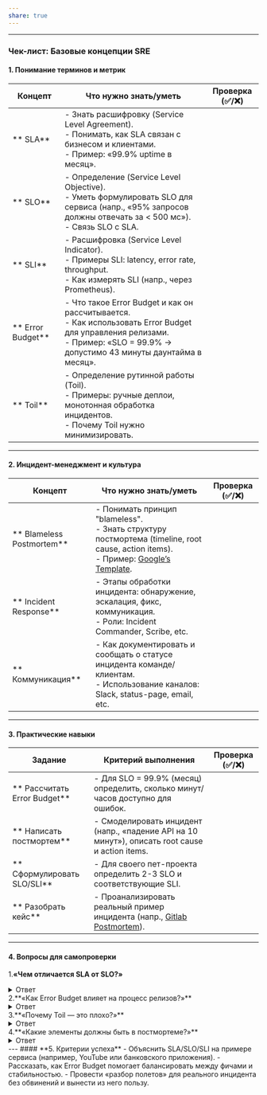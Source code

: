 ```yaml
---
share: true
---
```


---
### **Чек-лист: Базовые концепции SRE**
#### **1. Понимание терминов и метрик**
| Концепт           | Что нужно знать/уметь                                                                                                                                                             | Проверка (✅/❌) |
| ----------------- | --------------------------------------------------------------------------------------------------------------------------------------------------------------------------------- | -------------- |
| ** SLA**          | - Знать расшифровку (Service Level Agreement).<br>- Понимать, как SLA связан с бизнесом и клиентами.<br>- Пример: «99.9% uptime в месяц».                                         |                |
| ** SLO**          | - Определение (Service Level Objective).<br>- Уметь формулировать SLO для сервиса (напр., «95% запросов должны отвечать за < 500 мс»).<br>- Связь SLO с SLA.                      |                |
| ** SLI**          | - Расшифровка (Service Level Indicator).<br>- Примеры SLI: latency, error rate, throughput.<br>- Как измерять SLI (напр., через Prometheus).                                      |                |
| ** Error Budget** | - Что такое Error Budget и как он рассчитывается.<br>- Как использовать Error Budget для управления релизами.<br>- Пример: «SLO = 99.9% → допустимо 43 минуты даунтайма в месяц». |                |
| ** Toil**         | - Определение рутинной работы (Toil).<br>- Примеры: ручные деплои, монотонная обработка инцидентов.<br>- Почему Toil нужно минимизировать.                                        |                |

---
#### **2. Инцидент-менеджмент и культура**
| Концепт                   | Что нужно знать/уметь                                                                                                                                                             | Проверка (✅/❌) |
| ------------------------- | --------------------------------------------------------------------------------------------------------------------------------------------------------------------------------- | -------------- |
| ** Blameless Postmortem** | - Понимать принцип "blameless".<br>- Знать структуру постмортема (timeline, root cause, action items).<br>- Пример: [Google’s Template](https://sre.google/workbook/postmortem/). |                |
| ** Incident Response**    | - Этапы обработки инцидента: обнаружение, эскалация, фикс, коммуникация.<br>- Роли: Incident Commander, Scribe, etc.                                                              |                |
| ** Коммуникация**         | - Как документировать и сообщать о статусе инцидента команде/клиентам.<br>- Использование каналов: Slack, status-page, email, etc.                                                |                |

---
#### **3. Практические навыки**
| Задание                                                                 | Критерий выполнения                                                                                     | Проверка (✅/❌) |
|-------------------------------------------------------------------------|---------------------------------------------------------------------------------------------------------|----------------|
|** Рассчитать Error Budget**                                            | - Для SLO = 99.9% (месяц) определить, сколько минут/часов доступно для ошибок.                         |                |
|** Написать постмортем**                                                | - Смоделировать инцидент (напр., «падение API на 10 минут»), описать root cause и action items.         |                |
|** Сформулировать SLO/SLI**                                             | - Для своего пет-проекта определить 2-3 SLO и соответствующие SLI.                                     |                |
|** Разобрать кейс**                                                     | - Проанализировать реальный пример инцидента (напр., [Gitlab Postmortem](https://about.gitlab.com/handbook/engineering/infrastructure/post-mortems/)). |                |

---
#### **4. Вопросы для самопроверки**
1.**«Чем отличается SLA от SLO?»**  
<details>
      <summary>Ответ</summary>
SLA — договор с клиентом, SLO — внутренняя цель.  
    </details>
2.**«Как Error Budget влияет на процесс релизов?»**
<details>
      <summary>Ответ</summary>
Если бюджет исчерпан, релизы приостанавливаются до восстановления надежности.  
    </details>
3.**«Почему Toil — это плохо?»**
   <details>
      <summary>Ответ</summary>
Он отвлекает команду от инженерных задач, увеличивает риск ошибок.  
    </details>
4.**«Какие элементы должны быть в постмортеме?»**  
<details>
      <summary>Ответ</summary>
Timeline, root cause, impact, action items, ответственные.
    </details>  
---
#### **5. Критерии успеха**
- Объяснить SLA/SLO/SLI на примере сервиса (например, YouTube или банковского приложения).  
- Рассказать, как Error Budget помогает балансировать между фичами и стабильностью.  
- Провести «разбор полетов» для реального инцидента без обвинений и вынести из него пользу.  
